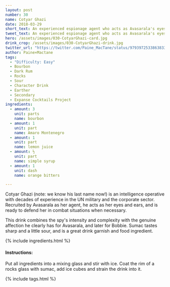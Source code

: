 ```yaml
---
layout: post
number: 30
name: Cotyar Ghazi
date: 2018-03-29
short_text: An experienced espionage agent who acts as Avasarala's eyes and ears.
tweet_text: An experienced espionage agent who acts as Avasarala's eyes and ears.
hero: /assets/images/030-CotyarGhazi-card.jpg
drink_crop: /assets/images/030-CotyarGhazi-drink.jpg
twitter_url: "https://twitter.com/Paine_MacTane/status/979397253386383360"
author: Paine×Mactane
tags: 
  - "Difficulty: Easy"
  - Bourbon
  - Dark Rum
  - Rocks
  - Sour
  - Character Drink
  - Earther
  - Secondary
  - Expanse Cocktails Project
ingredients:
  - amount: 3
    unit: parts
    name: bourbon
  - amount: 1
    unit: part
    name: Amaro Montenegro
  - amount: 1
    unit: part
    name: lemon juice
  - amount: ½
    unit: part
    name: simple syrup
  - amount: 1
    unit: dash
    name: orange bitters

---
```


Cotyar Ghazi (note: we know his last name now!) is an intelligence operative with decades of experience in the UN military and the corporate sector. Recruited by Avasarala as her agent, he acts as her eyes and ears, and is ready to defend her in combat situations when necessary. 

This drink combines the spy's intensity and complexity with the genuine affection he clearly has for Avasarala, and later for Bobbie. Sumac tastes sharp and a little sour, and is a great drink garnish and food ingredient. 

{% include ingredients.html %}

#### Instructions:

Put all ingredients into a mixing glass and stir with ice. Coat the rim of a rocks glass with sumac, add ice cubes and strain the drink into it.

{% include tags.html %}
